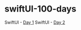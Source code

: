 # swiftUI-100-days

SwiftUI - [Day 1](https://github.com/andreynho2006/swiftUI-100-days/tree/main/day1 "Day 1")
SwiftUI - [Day 2](https://github.com/andreynho2006/swiftUI-100-days/tree/main/day2 "Day 2")

